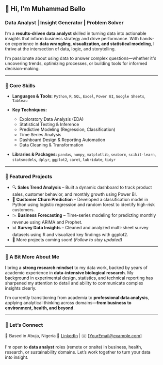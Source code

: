 ## 👋 Hi, I’m Muhammad Bello

### Data Analyst | Insight Generator | Problem Solver

I’m a **results-driven data analyst** skilled in turning data into actionable insights that inform business strategy and drive performance. With hands-on experience in **data wrangling, visualization, and statistical modeling**, I thrive at the intersection of data, logic, and storytelling.

I’m passionate about using data to answer complex questions—whether it's uncovering trends, optimizing processes, or building tools for informed decision-making.

---

### 🔧 Core Skills

* **Languages & Tools:**
  `Python`, `R`, `SQL`, `Excel`, `Power BI`, `Google Sheets`, `Tableau`

* **Key Techniques:**

  * Exploratory Data Analysis (EDA)
  * Statistical Testing & Inference
  * Predictive Modeling (Regression, Classification)
  * Time Series Analysis
  * Dashboard Design & Reporting Automation
  * Data Cleaning & Transformation

* **Libraries & Packages:**
  `pandas`, `numpy`, `matplotlib`, `seaborn`, `scikit-learn`, `statsmodels`,
  `dplyr`, `ggplot2`, `caret`, `lubridate`, `tidyr`

---

### 📁 Featured Projects

* 🔍 **Sales Trend Analysis** – Built a dynamic dashboard to track product sales, customer behavior, and monthly growth using Power BI.
* 🧮 **Customer Churn Prediction** – Developed a classification model in Python using logistic regression and random forest to identify high-risk customers.
* 📉 **Business Forecasting** – Time-series modeling for predicting monthly revenue using ARIMA and Prophet.
* 📊 **Survey Data Insights** – Cleaned and analyzed multi-sheet survey datasets using R and visualized key findings with ggplot2.
* 📌 More projects coming soon! *(Follow to stay updated)*

---

### 🌱 A Bit More About Me

I bring a **strong research mindset** to my data work, backed by years of academic experience in **data-intensive biological research**. My background in experimental design, statistics, and technical reporting has sharpened my attention to detail and ability to communicate complex insights clearly.

I’m currently transitioning from academia to **professional data analysis**, applying analytical thinking across domains—**from business to environment, health, and beyond**.

---

### 📢 Let’s Connect

📍 Based in Abuja, Nigeria
🔗 [LinkedIn](#) | ✉️ \[[YourEmail@example.com](mailto:YourEmail@example.com)]

I'm open to **data analyst** roles (remote or onsite) in business, health, research, or sustainability domains. Let’s work together to turn your data into insight.
